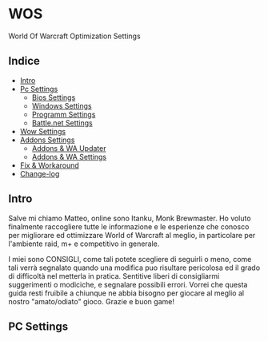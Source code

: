 # WOS
World Of Warcraft Optimization Settings
## Indice
- [Intro](##intro)
- [Pc Settings](##pc-settings)
  - [Bios Settings](###bios-settings)
  - [Windows Settings](###windows-settings)
  - [Programm Settings](###programm-settings)
  - [Battle.net Settings](###bnet-settings)
- [Wow Settings](##wow-settings)
- [Addons Settings](##addons-settings)
  - [Addons & WA Updater](###wowup-wago)
  - [Addons & WA Settings](###addons-wa-settings)
- [Fix & Workaround](##fix-workaround)
- [Change-log](##change-log)
## Intro
Salve mi chiamo Matteo, online sono Itanku, Monk Brewmaster. Ho voluto finalmente raccogliere tutte le informazione e le esperienze che conosco per migliorare ed ottimizzare World of Warcraft al meglio, in particolare per l'ambiente raid, m+ e competitivo in generale.

I miei sono CONSIGLI, come tali potete scegliere di seguirli o meno, come tali verrà segnalato quando una modifica puo risultare pericolosa ed il grado di difficoltà nel metterla in pratica.
Sentitive liberi di consigliarmi suggerimenti o modiciche, e segnalare possibili errori. Vorrei che questa guida resti fruibile a chiunque ne abbia bisogno per giocare al meglio al nostro "amato/odiato" gioco.
Grazie e buon game!

## PC Settings
